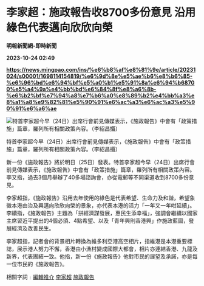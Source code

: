 # 李家超：施政報告收8700多份意見 沿用綠色代表邁向欣欣向榮
**明報新聞網-即時新聞**

**2023-10-24 02:49**

**https://news.mingpao.com/ins/%e6%b8%af%e8%81%9e/article/20231024/s00001/1698114154819/%e6%9d%8e%e5%ae%b6%e8%b6%85-%e6%96%bd%e6%94%bf%e5%a0%b1%e5%91%8a%e6%94%b68700%e5%a4%9a%e4%bb%bd%e6%84%8f%e8%a6%8b-%e6%b2%bf%e7%94%a8%e7%b6%a0%e8%89%b2%e4%bb%a3%e8%a1%a8%e9%82%81%e5%90%91%e6%ac%a3%e6%ac%a3%e5%90%91%e6%a6%ae**

![特首李家超今早（24日）出席行會前見傳媒表示，《施政報告》中會有「政策措施」篇章，羅列所有相關政策內容。（李紹昌攝）](https://fs.mingpao.com/ins/20231024/s00001/bae3c68ad10560508435272bc3e588ea.jpg)

特首李家超今早（24日）出席行會前見傳媒表示，《施政報告》中會有「政策措施」篇章，羅列所有相關政策內容。（李紹昌攝）

新一份《施政報告》將於明日（25日）發表。特首李家超今早（24日）出席行會前見傳媒表示，《施政報告》中會有「政策措施」篇章，羅列所有相關政策內容。李又指，過去3個月舉辦了40多場諮詢會，亦從電郵等不同渠道收到8700多份意見。

李家超指，《施政報告》沿用去年使用的綠色是代表希望、生命力及和諧，希望象徵本港由治及興邁向欣欣向榮的景象，亦代表本港的活力「一年又一年咁延續」。李續指，《施政報告》主題為「拼經濟謀發展，惠民生添幸福」，強調會繼續以國家主席習近平提出的4個必須、4點希望、以及「青年興則香港興」作施政藍圖，發展經濟及改善民生。

李家超指，記者會的背景相片轉換為維多利亞港高空相片，指維港是本港重要標誌，展示港人努力不懈，香港由小漁村變成國際大都會，相片亦連結香港、九龍及新界，代表團結一致。他指，新一份《施政報告》他對市民的展望及承諾，亦是每一位市民的《施政報告》。

相關字詞﹕[編輯推介](https://news.mingpao.com/ins/%e6%b8%af%e8%81%9e/article/20231024/s00001/php/search2.php?pnssection=all&inssection=all&searchtype=A&keywords=%E7%B7%A8%E8%BC%AF%E6%8E%A8%E4%BB%8B) [李家超](https://news.mingpao.com/ins/%e6%b8%af%e8%81%9e/article/20231024/s00001/php/search2.php?pnssection=all&inssection=all&searchtype=A&keywords=%E6%9D%8E%E5%AE%B6%E8%B6%85) [施政報告](https://news.mingpao.com/ins/%e6%b8%af%e8%81%9e/article/20231024/s00001/php/search2.php?pnssection=all&inssection=all&searchtype=A&keywords=%E6%96%BD%E6%94%BF%E5%A0%B1%E5%91%8A)
